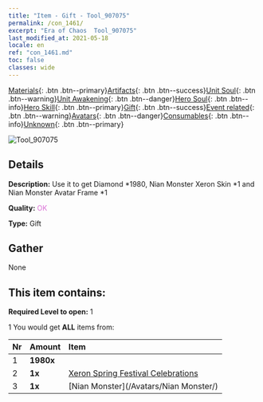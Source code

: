 ```yaml
---
title: "Item - Gift - Tool_907075"
permalink: /con_1461/
excerpt: "Era of Chaos  Tool_907075"
last_modified_at: 2021-05-18
locale: en
ref: "con_1461.md"
toc: false
classes: wide
---
```

 [Materials](/Items/){: .btn .btn--primary}[Artifacts](/Items/Artifacts/){: .btn .btn--success}[Unit Soul](/Items/UnitSoul/){: .btn .btn--warning}[Unit Awakening](/Items/UnitAwakening/){: .btn .btn--danger}[Hero Soul](/Items/HeroSoul/){: .btn .btn--info}[Hero Skill](/Items/HeroSkill/){: .btn .btn--primary}[Gift](/Items/Gift/){: .btn .btn--success}[Event related](/Items/Events/){: .btn .btn--warning}[Avatars](/Items/Avatars/){: .btn .btn--danger}[Consumables](/Items/Consumables/){: .btn .btn--info}[Unknown](/Items/Unknown/){: .btn .btn--primary}

 ![Tool_907075](/images/t/i_907075.png)

## Details
 **Description:** Use it to get Diamond *1980, Nian Monster Xeron Skin *1 and Nian Monster Avatar Frame *1

 **Quality:** <span style="color: #DA70D6">OK</span>

 **Type:** Gift

## Gather

  None

## This item contains:

 **Required Level to open:** 1

 1 You would get **ALL** items  from:

  | Nr | Amount |     Item    |
  |:---|:-------|:------------|
  | 1 |  **1980x** | <i class="fas fa-gem"/> |  | 
  | 2 |  **1x** | [Xeron Spring Festival Celebrations](/Items/con_1063/) |  | 
  | 3 |  **1x** | [Nian Monster](/Avatars/Nian Monster/) |  | 
